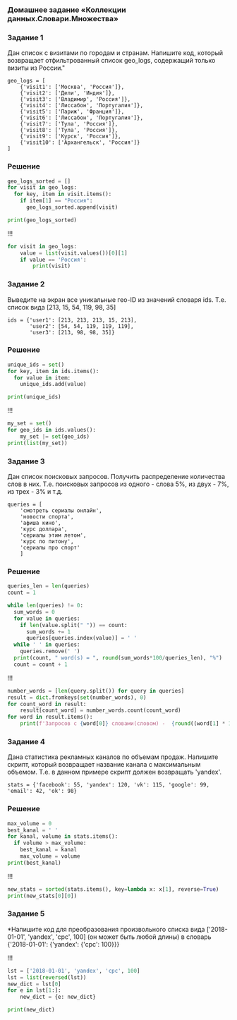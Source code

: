 ### Домашнее задание «Коллекции данных.Словари.Множества»

### Задание 1
Дан список с визитами по городам и странам. Напишите код, который возвращает отфильтрованный список geo_logs, содержащий только визиты из России."

```
geo_logs = [
    {'visit1': ['Москва', 'Россия']},
    {'visit2': ['Дели', 'Индия']},
    {'visit3': ['Владимир', 'Россия']},
    {'visit4': ['Лиссабон', 'Португалия']},
    {'visit5': ['Париж', 'Франция']},
    {'visit6': ['Лиссабон', 'Португалия']},
    {'visit7': ['Тула', 'Россия']},
    {'visit8': ['Тула', 'Россия']},
    {'visit9': ['Курск', 'Россия']},
    {'visit10': ['Архангельск', 'Россия']}
]
```

### Решение

```python
geo_logs_sorted = []
for visit in geo_logs:
  for key, item in visit.items():
    if item[1] == "Россия":
      geo_logs_sorted.append(visit)

print(geo_logs_sorted)
```
!!!
```python
for visit in geo_logs:
    value = list(visit.values())[0][1]
    if value == 'Россия':
        print(visit)
```

### Задание 2
Выведите на экран все уникальные гео-ID из значений словаря ids.
Т.е. список вида [213, 15, 54, 119, 98, 35]
```
ids = {'user1': [213, 213, 213, 15, 213],
       'user2': [54, 54, 119, 119, 119],
       'user3': [213, 98, 98, 35]}
```
### Решение

```python
unique_ids = set()
for key, item in ids.items():
  for value in item:
    unique_ids.add(value)

print(unique_ids)
```
!!!
```python
my_set = set()
for geo_ids in ids.values():
    my_set |= set(geo_ids)
print(list(my_set))
```
### Задание 3
Дан список поисковых запросов. Получить распределение количества слов в них. Т.е. поисковых запросов из одного - слова 5%, из двух - 7%, из трех - 3% и т.д.
```
queries = [
    'смотреть сериалы онлайн',
    'новости спорта',
    'афиша кино',
    'курс доллара',
    'сериалы этим летом',
    'курс по питону',
    'сериалы про спорт'
    ]
```

### Решение

```python
queries_len = len(queries)
count = 1

while len(queries) != 0:
  sum_words = 0
  for value in queries:
    if len(value.split(" ")) == count:
      sum_words += 1
      queries[queries.index(value)] = ' '
  while ' ' in queries:
    queries.remove(' ')
  print(count, " word(s) = ", round(sum_words*100/queries_len), "%")
  count = count + 1
```
!!!
```python
number_words = [len(query.split()) for query in queries]
result = dict.fromkeys(set(number_words), 0)
for count_word in result:
    result[count_word] = number_words.count(count_word)
for word in result.items():
    print(f'Запросов с {word[0]} словами(словом) -  {round((word[1] * 100 / len(queries)), 2)}%')
```

### Задание 4
Дана статистика рекламных каналов по объемам продаж.
Напишите скрипт, который возвращает название канала с максимальным объемом.
Т.е. в данном примере скрипт должен возвращать 'yandex'.
```
stats = {'facebook': 55, 'yandex': 120, 'vk': 115, 'google': 99, 'email': 42, 'ok': 98}
```

### Решение

```python
max_volume = 0
best_kanal = ' '
for kanal, volume in stats.items():
  if volume > max_volume:
    best_kanal = kanal
    max_volume = volume
print(best_kanal)
```
!!!
```python
new_stats = sorted(stats.items(), key=lambda x: x[1], reverse=True)
print(new_stats[0][0])
```

### Задание 5
*Напишите код для преобразования произвольного списка вида ['2018-01-01', 'yandex', 'cpc', 100] (он может быть любой длины) в словарь {'2018-01-01': {'yandex': {'cpc': 100}}}


!!!
```python
lst = ['2018-01-01', 'yandex', 'cpc', 100]
lst = list(reversed(lst))
new_dict = lst[0]
for e in lst[1:]:
    new_dict = {e: new_dict}

print(new_dict)
```

